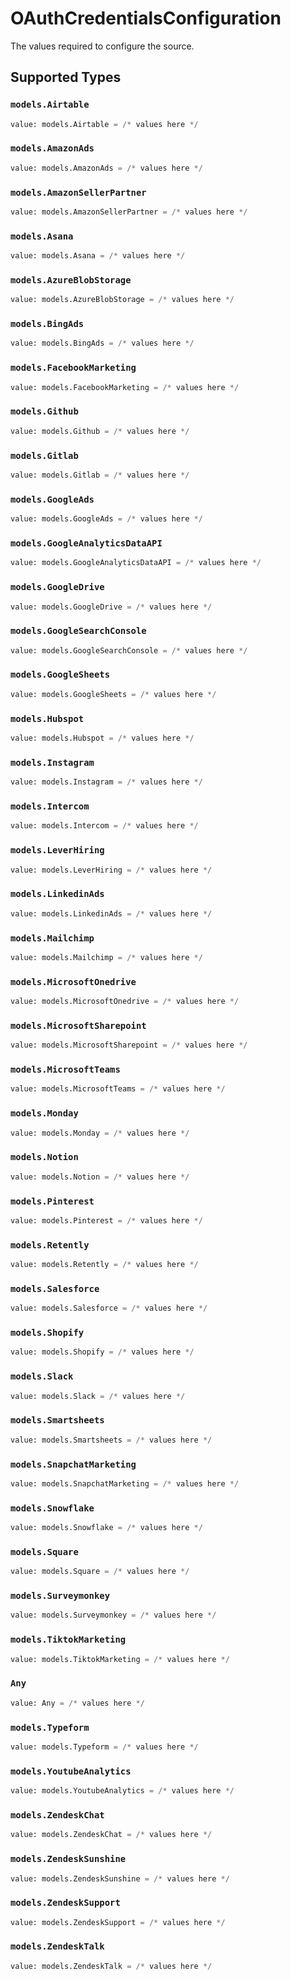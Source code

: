 # OAuthCredentialsConfiguration

The values required to configure the source.


## Supported Types

### `models.Airtable`

```python
value: models.Airtable = /* values here */
```

### `models.AmazonAds`

```python
value: models.AmazonAds = /* values here */
```

### `models.AmazonSellerPartner`

```python
value: models.AmazonSellerPartner = /* values here */
```

### `models.Asana`

```python
value: models.Asana = /* values here */
```

### `models.AzureBlobStorage`

```python
value: models.AzureBlobStorage = /* values here */
```

### `models.BingAds`

```python
value: models.BingAds = /* values here */
```

### `models.FacebookMarketing`

```python
value: models.FacebookMarketing = /* values here */
```

### `models.Github`

```python
value: models.Github = /* values here */
```

### `models.Gitlab`

```python
value: models.Gitlab = /* values here */
```

### `models.GoogleAds`

```python
value: models.GoogleAds = /* values here */
```

### `models.GoogleAnalyticsDataAPI`

```python
value: models.GoogleAnalyticsDataAPI = /* values here */
```

### `models.GoogleDrive`

```python
value: models.GoogleDrive = /* values here */
```

### `models.GoogleSearchConsole`

```python
value: models.GoogleSearchConsole = /* values here */
```

### `models.GoogleSheets`

```python
value: models.GoogleSheets = /* values here */
```

### `models.Hubspot`

```python
value: models.Hubspot = /* values here */
```

### `models.Instagram`

```python
value: models.Instagram = /* values here */
```

### `models.Intercom`

```python
value: models.Intercom = /* values here */
```

### `models.LeverHiring`

```python
value: models.LeverHiring = /* values here */
```

### `models.LinkedinAds`

```python
value: models.LinkedinAds = /* values here */
```

### `models.Mailchimp`

```python
value: models.Mailchimp = /* values here */
```

### `models.MicrosoftOnedrive`

```python
value: models.MicrosoftOnedrive = /* values here */
```

### `models.MicrosoftSharepoint`

```python
value: models.MicrosoftSharepoint = /* values here */
```

### `models.MicrosoftTeams`

```python
value: models.MicrosoftTeams = /* values here */
```

### `models.Monday`

```python
value: models.Monday = /* values here */
```

### `models.Notion`

```python
value: models.Notion = /* values here */
```

### `models.Pinterest`

```python
value: models.Pinterest = /* values here */
```

### `models.Retently`

```python
value: models.Retently = /* values here */
```

### `models.Salesforce`

```python
value: models.Salesforce = /* values here */
```

### `models.Shopify`

```python
value: models.Shopify = /* values here */
```

### `models.Slack`

```python
value: models.Slack = /* values here */
```

### `models.Smartsheets`

```python
value: models.Smartsheets = /* values here */
```

### `models.SnapchatMarketing`

```python
value: models.SnapchatMarketing = /* values here */
```

### `models.Snowflake`

```python
value: models.Snowflake = /* values here */
```

### `models.Square`

```python
value: models.Square = /* values here */
```

### `models.Surveymonkey`

```python
value: models.Surveymonkey = /* values here */
```

### `models.TiktokMarketing`

```python
value: models.TiktokMarketing = /* values here */
```

### `Any`

```python
value: Any = /* values here */
```

### `models.Typeform`

```python
value: models.Typeform = /* values here */
```

### `models.YoutubeAnalytics`

```python
value: models.YoutubeAnalytics = /* values here */
```

### `models.ZendeskChat`

```python
value: models.ZendeskChat = /* values here */
```

### `models.ZendeskSunshine`

```python
value: models.ZendeskSunshine = /* values here */
```

### `models.ZendeskSupport`

```python
value: models.ZendeskSupport = /* values here */
```

### `models.ZendeskTalk`

```python
value: models.ZendeskTalk = /* values here */
```


